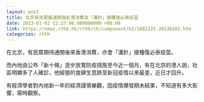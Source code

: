 ```yaml
---
layout: post
title: 北京有民眾冀通關後赴港消費及「溝針」接種復必泰疫苗
date: 2023-01-02 12:27:06.000000000 +08:00
link: https://news.rthk.hk/rthk/ch/component/k2/1682225-20230102.htm
categories: rthk
---
```


在北京，有民眾期待通關後來香港消費，亦會「溝針」接種復必泰疫苗。 

而內地由公布「新十條」逐步放寬防疫措施至今近一個月，有在北京的港人說，社區明顯多了人確診，他經營的食肆生意跌至新冠疫情以來最差，近日才回升。

有經濟學者對內地新一年的經濟謹慎樂觀，因疫情爆發期未結束，不知道有多大影響，需時觀察。
